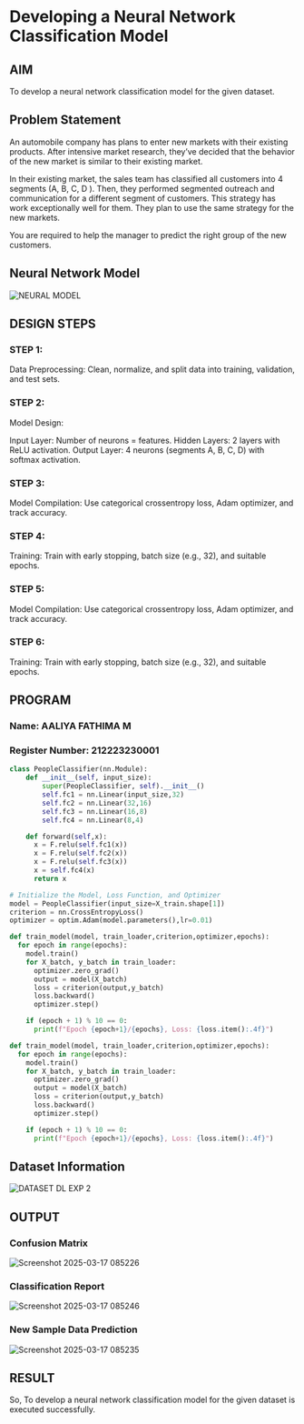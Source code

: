 # Developing a Neural Network Classification Model

## AIM

To develop a neural network classification model for the given dataset.

## Problem Statement

An automobile company has plans to enter new markets with their existing products. After intensive market research, they’ve decided that the behavior of the new market is similar to their existing market.

In their existing market, the sales team has classified all customers into 4 segments (A, B, C, D ). Then, they performed segmented outreach and communication for a different segment of customers. This strategy has work exceptionally well for them. They plan to use the same strategy for the new markets.

You are required to help the manager to predict the right group of the new customers.

## Neural Network Model

![NEURAL MODEL](https://github.com/user-attachments/assets/1e57d1d9-f50a-4e69-9820-7eb3d06a5cbc)


## DESIGN STEPS

### STEP 1:
Data Preprocessing: Clean, normalize, and split data into training, validation, and test sets.

### STEP 2:
Model Design:

Input Layer: Number of neurons = features.
Hidden Layers: 2 layers with ReLU activation.
Output Layer: 4 neurons (segments A, B, C, D) with softmax activation.
### STEP 3:
Model Compilation: Use categorical crossentropy loss, Adam optimizer, and track accuracy.

### STEP 4:
Training: Train with early stopping, batch size (e.g., 32), and suitable epochs.

### STEP 5:
Model Compilation: Use categorical crossentropy loss, Adam optimizer, and track accuracy.

### STEP 6:
Training: Train with early stopping, batch size (e.g., 32), and suitable epochs.
## PROGRAM

### Name: AALIYA FATHIMA M
### Register Number: 212223230001

```python
class PeopleClassifier(nn.Module):
    def __init__(self, input_size):
        super(PeopleClassifier, self).__init__()
        self.fc1 = nn.Linear(input_size,32)
        self.fc2 = nn.Linear(32,16)
        self.fc3 = nn.Linear(16,8)
        self.fc4 = nn.Linear(8,4)

    def forward(self,x):
      x = F.relu(self.fc1(x))
      x = F.relu(self.fc2(x))
      x = F.relu(self.fc3(x))
      x = self.fc4(x)
      return x
```
```python
# Initialize the Model, Loss Function, and Optimizer
model = PeopleClassifier(input_size=X_train.shape[1])
criterion = nn.CrossEntropyLoss()
optimizer = optim.Adam(model.parameters(),lr=0.01)

def train_model(model, train_loader,criterion,optimizer,epochs):
  for epoch in range(epochs):
    model.train()
    for X_batch, y_batch in train_loader:
      optimizer.zero_grad()
      output = model(X_batch)
      loss = criterion(output,y_batch)
      loss.backward()
      optimizer.step()

    if (epoch + 1) % 10 == 0:
      print(f"Epoch {epoch+1}/{epochs}, Loss: {loss.item():.4f}")
```
```python
def train_model(model, train_loader,criterion,optimizer,epochs):
  for epoch in range(epochs):
    model.train()
    for X_batch, y_batch in train_loader:
      optimizer.zero_grad()
      output = model(X_batch)
      loss = criterion(output,y_batch)
      loss.backward()
      optimizer.step()

    if (epoch + 1) % 10 == 0:
      print(f"Epoch {epoch+1}/{epochs}, Loss: {loss.item():.4f}")
```

## Dataset Information

![DATASET DL EXP 2](https://github.com/user-attachments/assets/fb878a76-8802-4f57-806c-d47828e46b8e)


## OUTPUT
### Confusion Matrix

![Screenshot 2025-03-17 085226](https://github.com/user-attachments/assets/17393f08-e03c-4977-a1e9-140de17481bd)


### Classification Report

![Screenshot 2025-03-17 085246](https://github.com/user-attachments/assets/97d9fe36-8c15-439a-b36a-4b77377a20c8)


### New Sample Data Prediction

![Screenshot 2025-03-17 085235](https://github.com/user-attachments/assets/f3b6e073-d3a9-4836-8c51-8cd8e89c1eb2)

## RESULT
So, To develop a neural network classification model for the given dataset is executed successfully.
